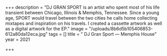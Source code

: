 +++
description = "DJ GRAN SPORT is an artist who spent most of his life transient between Chicago, Illinois & Memphis, Tennessee. Since a young age, SPORT would travel between the two cities he calls home collecting mixtapes and inspiration on his travels. I created a cassette artwork as well as a digital artwork for the EP."
image = "/uploads/8b6d5b105406853-612a80da12eca.jpg"
tags = []
title = " DJ Gran Sport — Memphis House"
year = 2021

+++
